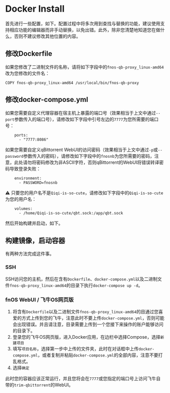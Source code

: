 # Docker Install

首先进行一些配置，如下。配置过程中将多次用到查找与替换的功能，建议使用支持相应功能的编辑器而非手动替换，以免出错。此外，除非您清楚地知道您在做什么，否则不建议修改其他位置的内容。

## 修改Dockerfile

如果您修改了二进制文件的名称，请将如下字段中的`fnos-qb-proxy_linux-amd64`改为您修改的文件名：

```
COPY fnos-qb-proxy_linux-amd64 /usr/local/bin/fnos-qb-proxy
```

## 修改docker-compose.yml

如果您需要自定义代理容器在宿主机上暴露的端口号（效果相当于上文中通过`--port`参数传入的端口号），请修改如下字段中引号左边的`7777`为您所需要的端口号：
```
    ports:
      - "7777:8086"
```

如果您需要自定义qBittorrent WebUI的访问密码（效果相当于上文中通过`-p`或`--password`参数传入的密码），请修改如下字段中的`fnosnb`为您所需要的密码，注意，此处请勿将密码修改为非ASCII字符，否则qBittorrent的WebUI将错误转译密码导致登录失败：

```
    environment:
      - PASSWORD=fnosnb
```

⚠️ 只要您的用户名不是`Qiqi-is-so-cute`，请修改如下字段中的`Qiqi-is-so-cute`为您的用户名：
```
    volumes:
      - /home/Qiqi-is-so-cute/qbt.sock:/app/qbt.sock
```

然后开始构建并启动，如下。

## 构建镜像，启动容器

有两种方法完成这件事。

### SSH

SSH访问您的主机，然后在含有`Dockerfile`、`docker-compose.yml`以及二进制文件`fnos-qb-proxy_linux-amd64`的目录下执行`docker-compose up -d`。

### fnOS WebUI / 飞牛OS网页版

1. 将含有`Dockerfile`以及二进制文件`fnos-qb-proxy_linux-amd64`的目通过您喜爱的方式上传到您的飞牛，注意此时不要上传`docker-compose.yml`，否则可能会出现错误。并且请注意，目录需要上传到一个您接下来操作的账户能够访问的目录下。
2. 登录您的飞牛OS网页版，进入Docker应用，在边栏中选择Compose，选择`新建项目`
3. 填写`项目名称`，选择第一步中上传的文件夹，此时在对话框中上传`docker-compose.yml`，或者复制并粘贴`docker-compose.yml`的全部内容，注意不要打乱格式。
4. 选择`确定`

此时您的容器应该正常运行，并且您将会在`7777`或您指定的端口号上访问飞牛自带的`trim-qbittorrent`的WebUI。

